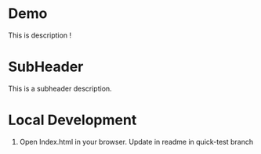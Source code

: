 # Demo
This is description ! 

# SubHeader
This is a subheader description.

# Local Development 
1. Open Index.html in your browser.
Update in readme in quick-test branch